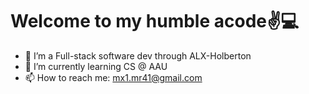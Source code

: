 # Welcome to my humble acode✌💻

- 🔭 I’m a Full-stack software dev through ALX-Holberton
- 🌱 I’m currently learning CS @ AAU
- 📫 How to reach me: mx1.mr41@gmail.com
